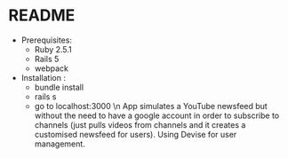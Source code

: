# README
* Prerequisites:
	- Ruby 2.5.1
	- Rails 5
	- webpack
* Installation :
	- bundle install 
	- rails s
	- go to localhost:3000 \n
	App simulates a YouTube newsfeed but without the need to have a google account
in order to subscribe to channels (just pulls videos from channels and it
creates a customised newsfeed for users).
Using Devise for user management.
